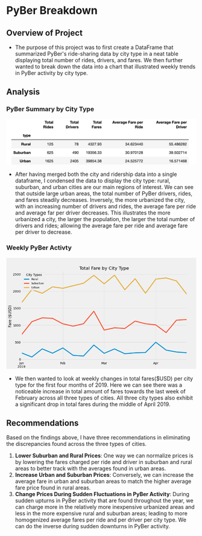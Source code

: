 # PyBer Breakdown

## Overview of Project

*  The purpose of this project was to first create a DataFrame that summarized PyBer's ride-sharing data by city type in a neat table displaying total number of rides, drivers, and fares. We then further wanted to break down the data into a chart that illustrated weekly trends in PyBer activity by city type. 

## Analysis

### PyBer Summary by City Type
![PyBer_Summary.png](/resources/PyBer_Summary.png)
		
* After having merged both the city and ridership data into a single dataframe, I condensed the data to display the city type: rural, suburban, and urban cities are our main regions of interest. We can see that outside large urban areas, the total number of PyBer drivers, rides, and fares steadily decreases. Inversely, the more urbanized the city, with an increasing number of drivers and rides, the average fare per ride and average far per driver decreases. This illustrates the more urbanized a city, the larger the population, the larger the total number of drivers and rides; allowing the average fare per ride and average fare per driver to decrease. 


### Weekly PyBer Activty
![PyBer_Fare_Summary.png](analysis/PyBer_Fare_Summary.png)
* We then wanted to look at weekly changes in total fares($USD) per city type for the first four months of 2019. Here we can see there was a noticeable increase in total amount of fares towards the last week of February across all three types of cities. All three city types also exhibit a significant drop in total fares during the middle of April 2019. 
		

## Recommendations
Based on the findings above, I have three recommendations in eliminating the discrepancies found across the three types of cities. 

1. **Lower Suburban and Rural Prices**: One way we can normalize prices is by lowering the fares charged per ride and driver in suburban and rural areas to better track with the averages found in urban areas.
2. **Increase Urban and Suburban Prices**: Conversely, we can increase the average fare in urban and suburban areas to match the higher average fare price found in rural areas. 
3. **Change Prices During Sudden Fluctuations in PyBer Activity**: During sudden upturns in PyBer activity that are found throughout the year, we can charge more in the relatively more inexpensive urbanized areas and less in the more expensive rural and suburban areas; leading to more homogenized average fares per ride and per driver per city type. We can do the inverse during sudden downturns in PyBer activity. 

